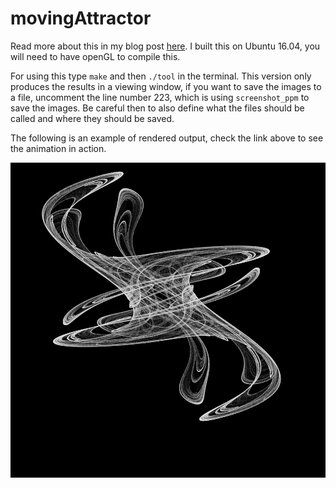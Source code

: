 # movingAttractor

Read more about this in my blog post [here](https://gumeo.github.io/post/visualizing-strange-attractors/). I built this on Ubuntu 16.04, you will need to have openGL to compile this.

For using this type `make` and then `./tool` in the terminal. This version only produces the results in a viewing window, if you want to save the images to a file, uncomment the line number 223, which is using `screenshot_ppm` to save the images. Be careful then to also define what the files should be called and where they should be saved.

The following is an example of rendered output, check the link above to see the animation in action.

<center>
<img width=640 src='./00599.png'>  
</center>
